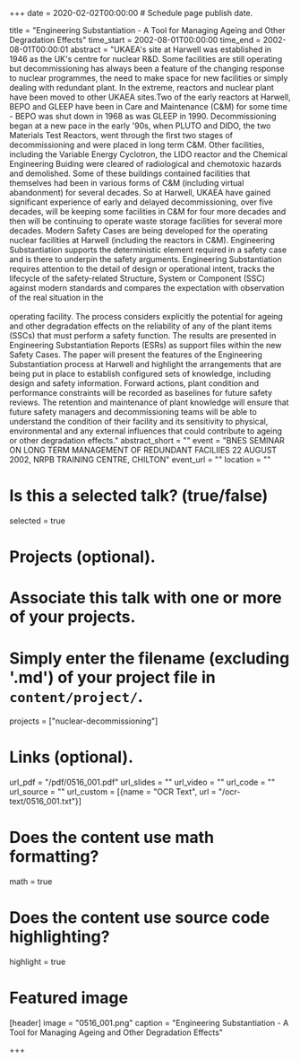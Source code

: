 +++
date = 2020-02-02T00:00:00  # Schedule page publish date.

title = "Engineering Substantiation - A Tool for Managing Ageing and Other Degradation Effects" 
time_start = 2002-08-01T00:00:00
time_end = 2002-08-01T00:00:01
abstract = "UKAEA's site at Harwell was established in 1946 as the UK's centre for nuclear R&D. Some facilities are still operating but decommissioning has always been a feature of the changing response to nuclear programmes, the need to make space for new facilities or simply dealing with redundant plant. In the extreme, reactors and nuclear plant have been moved to other UKAEA sites.Two of the early reactors at Harwell, BEPO and GLEEP have been in Care and Maintenance (C&M) for some time - BEPO was shut down in 1968 as was GLEEP in 1990. Decommissioning began at a new pace in the early '90s, when PLUTO and DIDO, the two Materials Test Reactors, went through the first two stages of decommissioning and were placed in long term C&M. Other facilities, including the Variable Energy Cyclotron, the LIDO reactor and the Chemical Engineering Buiding were cleared of radiological and chemotoxic hazards and demolished. Some of these buildings contained facilities that themselves had been in various forms of C&M (including virtual abandonment) for several decades. So at Harwell, UKAEA have gained significant experience of early and delayed decommissioning, over five decades, will be keeping some facilities in C&M for four more decades and then will be continuing to operate waste storage facilities for several more decades. Modern Safety Cases are being developed for the operating nuclear facilities at Harwell (including the reactors in C&M). Engineering Substantiation supports the deterministic element required in a safety case and is there to underpin the safety arguments. Engineering Substantiation requires attention to the detail of design or operational intent, tracks the lifecycle of the safety-related Structure, System or Component (SSC) against modern standards and compares the expectation with observation of the real situation in the<br><br>operating facility. The process considers explicitly the potential for ageing and other degradation effects on the reliability of any of the plant items (SSCs) that must perform a safety function. The results are presented in Engineering Substantiation Reports (ESRs) as support files within the new Safety Cases. The paper will present the features of the Engineering Substantiation process at Harwell and highlight the arrangements that are being put in place to establish configured sets of knowledge, including design and safety information. Forward actions, plant condition and performance constraints will be recorded as baselines for future safety reviews. The retention and maintenance of plant knowledge will ensure that future safety managers and decommissioning teams will be able to understand the condition of their facility and its sensitivity to physical, environmental and any external influences that could contribute to ageing or other degradation effects."
abstract_short = ""
event = "BNES SEMINAR ON LONG TERM MANAGEMENT OF REDUNDANT FACILIIES 22 AUGUST 2002, NRPB TRAINING CENTRE, CHILTON"
event_url = ""
location = ""

# Is this a selected talk? (true/false)
selected = true

# Projects (optional).
#   Associate this talk with one or more of your projects.
#   Simply enter the filename (excluding '.md') of your project file in `content/project/`.
projects = ["nuclear-decommissioning"]

# Links (optional).
url_pdf = "/pdf/0516_001.pdf"
url_slides = ""
url_video = ""
url_code = ""
url_source = ""
url_custom = [{name = "OCR Text", url = "/ocr-text/0516_001.txt"}]

# Does the content use math formatting?
math = true

# Does the content use source code highlighting?
highlight = true

# Featured image
[header]
image = "0516_001.png"
caption = "Engineering Substantiation - A Tool for Managing Ageing and Other Degradation Effects"

+++
